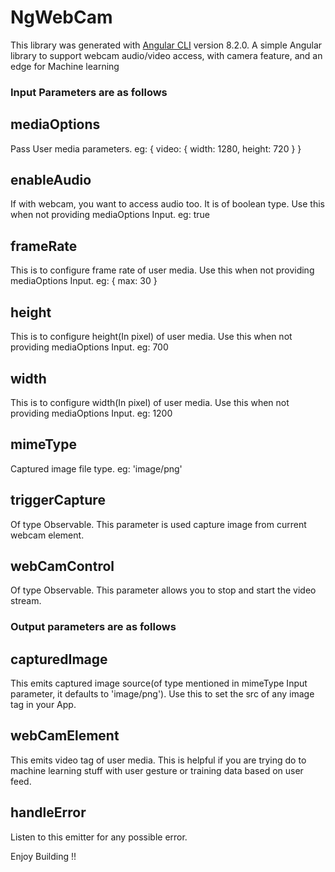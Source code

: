 # NgWebCam

This library was generated with [Angular CLI](https://github.com/angular/angular-cli) version 8.2.0.
A simple Angular library to support webcam audio/video access, with camera feature, and an edge for Machine learning
### Input Parameters are as follows

## mediaOptions 
Pass User media parameters. eg: { video: { width: 1280, height: 720 } }

## enableAudio
If with webcam, you want to access audio too. It is of boolean type. Use this when not providing mediaOptions Input. eg: true

## frameRate
This is to configure frame rate of user media. Use this when not providing mediaOptions Input. eg: { max: 30 }

## height
This is to configure height(In pixel) of user media. Use this when not providing mediaOptions Input. eg: 700

## width
This is to configure width(In pixel) of user media. Use this when not providing mediaOptions Input. eg: 1200

## mimeType
Captured image file type. eg: 'image/png'

## triggerCapture
Of type Observable<void>. This parameter is used capture image from current webcam element.

## webCamControl
Of type Observable<boolean>. This parameter allows you to stop and start the video stream.

### Output parameters are as follows

## capturedImage
This emits captured image source(of type mentioned in mimeType Input parameter, it defaults to 'image/png'). Use this to set the src of any image tag in your App.

## webCamElement
This emits video tag of user media. This is helpful if you are trying do to machine learning stuff with user gesture or training data based on user feed.

## handleError
Listen to this emitter for any possible error.

Enjoy Building !!
